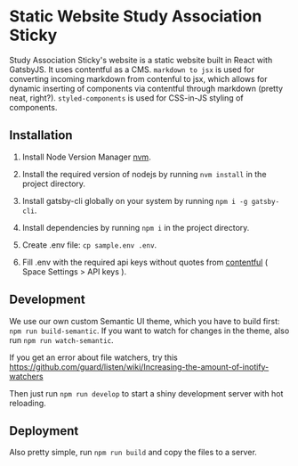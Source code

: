 # Static Website Study Association Sticky
Study Association Sticky's website is a static website built in React with GatsbyJS. It uses contentful as a CMS. `markdown to jsx` is used for converting incoming markdown from contenful to jsx, which allows for dynamic inserting of components via contentful through markdown (pretty neat, right?). `styled-components` is used for CSS-in-JS styling of components. 

## Installation
1. Install Node Version Manager [nvm](https://github.com/creationix/nvm). 
   
2. Install the required version of nodejs by running `nvm install` in the project directory. 
   
3. Install gatsby-cli globally on your system by running `npm i -g gatsby-cli`.
   
4. Install dependencies by running `npm i` in the project directory.
   
5. Create .env file: `cp sample.env .env`.
   
6. Fill .env with the required api keys without quotes from [contentful](https://app.contentful.com/) ( Space Settings > API keys ).

## Development
We use our own custom Semantic UI theme, which you have to build first: `npm run build-semantic`. 
If you want to watch for changes in the theme, also run `npm run watch-semantic`.

If you get an error about file watchers, try this https://github.com/guard/listen/wiki/Increasing-the-amount-of-inotify-watchers

Then just run `npm run develop` to start a shiny development server with hot reloading.

## Deployment
Also pretty simple, run `npm run build` and copy the files to a server. 
